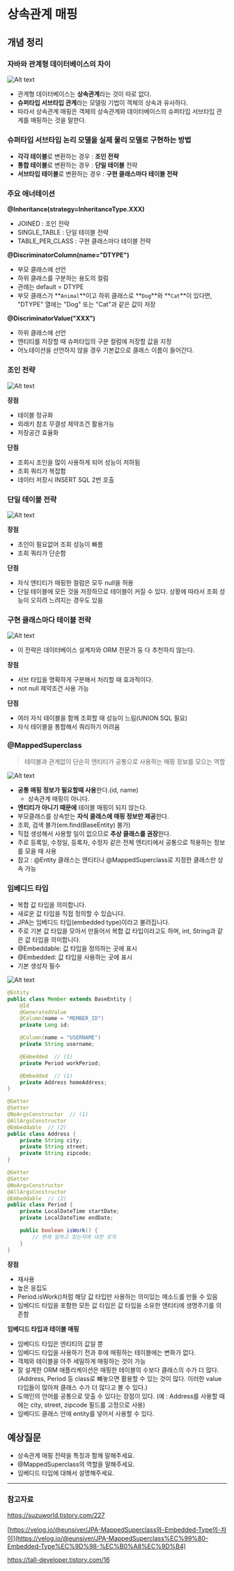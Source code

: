 # **상속관계 매핑**

## 개념 정리

### **자바와 관계형 데이터베이스의 차이**

![Alt text](img/inheritance_img_1.png)

- 관계형 데이터베이스는 **상속관계**라는 것이 따로 없다.
- **슈퍼타입 서브타입 관계**라는 모델링 기법이 객체의 상속과 유사하다.
- 따라서 상속관계 매핑은 객체의 상속관계와 데이터베이스의 슈퍼타입 서브타입 관계를 매핑하는 것을 말한다.

### **슈퍼타입 서브타입 논리 모델을 실제 물리 모델로 구현하는 방법**

- **각각 테이블**로 변환하는 경우 : **조인 전략**
- **통합 테이블**로 변환하는 경우 : **단일 테이블** 전략
- **서브타입 테이블**로 변환하는 경우 : **구현 클래스마다 테이블 전략**

### **주요 애너테이션**

**@Inheritance(strategy=InheritanceType.XXX)**

- JOINED : 조인 전략
- SINGLE_TABLE : 단일 테이블 전략
- TABLE_PER_CLASS : 구현 클래스마다 테이블 전략

**@DiscriminatorColumn(name="DTYPE")**

- 부모 클래스에 선언
- 하위 클래스를 구분하는 용도의 컬럼
- 관례는 default = DTYPE
- 부모 클래스가 **`Animal`**이고 하위 클래스로 **`Dog`**와 **`Cat`**이 있다면, "DTYPE" 열에는 "Dog" 또는 "Cat"과 같은 값이 저장

**@DiscriminatorValue("XXX")**

- 하위 클래스에 선언
- 엔티티를 저장할 때 슈퍼타입의 구분 컬럼에 저장할 값을 지정
- 어노테이션을 선언하지 않을 경우 기본값으로 클래스 이름이 들어간다.

### **조인 전략**

![Alt text](img/inheritance_img_2.png)

**장점**

- 테이블 정규화
- 외래키 참조 무결성 제약조건 활용가능
- 저장공간 효율화

**단점**

- 조회시 조인을 많이 사용하게 되어 성능이 저하됨
- 조회 쿼리가 복잡함
- 데이터 저장시 INSERT SQL 2번 호출

### **단일 테이블 전략**

![Alt text](img/inheritance_img_3.png)

**장점**

- 조인이 필요없어 조회 성능이 빠름
- 조회 쿼리가 단순함

**단점**

- 자식 엔티티가 매핑한 컬럼은 모두 null을 허용
- 단일 테이블에 모든 것을 저장하므로 테이블이 커질 수 있다. 상황에 따라서 조회 성능이 오히려 느려지는 경우도 있음

### **구현 클래스마다 테이블 전략**

![Alt text](img/inheritance_img_4.png)

- 이 전략은 데이터베이스 설계자와 ORM 전문가 둥 다 추천하지 않는다.

**장점**

- 서브 타입을 명확하게 구분해서 처리할 때 효과적이다.
- not null 제약조건 사용 가능

**단점**

- 여러 자식 테이블을 함께 조회할 때 성능이 느림(UNION SQL 필요)
- 자식 테이블을 통합해서 쿼리하기 어려움

### **@MappedSuperclass**

> 테이블과 관계없이 단순히 엔티티가 공통으로 사용하는 매핑 정보를 모으는 역할

![Alt text](img/inheritance_img_5.png)

- **공통 매핑 정보가 필요할때 사용**한다.(id, name)
  - 상속관계 매핑이 아니다.
- **엔티티가 아니기 때문에** 테이블 매핑이 되지 않는다.
- 부모클래스를 상속받는 **자식 클래스에 매핑 정보만 제공**한다.
- 조회, 검색 불가(em.find(BaseEntity) 불가)
- 직접 생성해서 사용할 일이 없으므로 **추상 클래스를 권장**한다.
- 주로 등록일, 수정일, 등록자, 수정자 같은 전체 엔티티에서 공통으로 적용하는 정보를 모을 때 사용
- 참고 : @Entity 클래스는 엔티티나 @MappedSuperclass로 지정한 클래스만 상속 가능

### 임베디드 타입

- 복합 값 타입을 의미합니다.
- 새로운 값 타입을 직접 정의할 수 있습니다.
- JPA는 임베디드 타입(embedded type)이라고 불려집니다.
- 주로 기본 값 타입을 모아서 만들어서 복합 값 타입이라고도 하며, int, String과 같은 값 타입을 의미합니다.
- @Embeddable: 값 타입을 정의하는 곳에 표시
- @Embedded: 값 타입을 사용하는 곳에 표시
- 기본 생성자 필수

![Alt text](inheritance_img_6.png)

```java
@Entity
public class Member extends BaseEntity {
    @Id
    @GeneratedValue
    @Column(name = "MEMBER_ID")
    private Long id;

    @Column(name = "USERNAME")
    private String username;

    @Embedded  // (1)
    private Period workPeriod;

    @Embedded  // (1)
    private Address homeAddress;
}
```

```java
@Getter
@Setter
@NoArgsConstructor  // (1)
@AllArgsConstructor
@Embeddable  // (2)
public class Address {
    private String city;
    private String street;
    private String zipcode;
}

@Getter
@Setter
@NoArgsConstructor
@AllArgsConstructor
@Embeddable  // (2)
public class Period {
    private LocalDateTime startDate;
    private LocalDateTime endDate;

    public boolean isWork() {
        // 현재 일하고 있는지에 대한 로직
    }
}
```

**장점**

- 재사용
- 높은 응집도
- Period.isWork()처럼 해당 값 타입만 사용하는 의미있는 메소드를 만들 수 있음
- 임베디드 타입을 포함한 모든 값 타입은 값 타입을 소유한 엔티티에 생명주기를 의존함

**임베디드 타입과 테이블 매핑**

- 임베디드 타입은 엔티티의 값일 뿐
- 임베디드 타입을 사용하기 전과 후에 매핑하는 테이블에는 변화가 없다.
- 객체와 테이블을 아주 세밀하게 매핑하는 것이 가능
- 잘 설계한 ORM 애플리케이션은 매핑한 테이블의 수보다 클래스의 수가 더 많다. (Address, Period 등 class로 뺴놓으면 활용할 수 있는 것이 많다. 이러한 value 타입들이 많아져 클래스 수가 더 많다고 볼 수 있다.)
- 도메인의 언어를 공통으로 맞출 수 있다는 장점이 있다. (예 : Address를 사용할 때에는 city, street, zipcode 필드를 고정으로 사용)
- 임베디드 클래스 안에 entity를 넣어서 사용할 수 있다.

## 예상질문

- 상속관계 매핑 전략을 특징과 함께 말해주세요.
- @MappedSuperclass의 역할을 말해주세요.
- 임베디드 타입에 대해서 설명해주세요.

---

### 참고자료

https://suzuworld.tistory.com/227

[https://velog.io/@eunsiver/JPA-MappedSuperclass와-Embedded-Type의-차이](https://velog.io/@eunsiver/JPA-MappedSuperclass%EC%99%80-Embedded-Type%EC%9D%98-%EC%B0%A8%EC%9D%B4)

https://tall-developer.tistory.com/16
